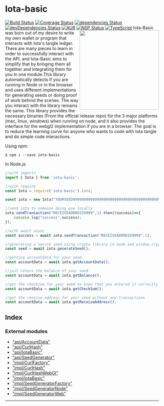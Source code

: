 



# Iota-basic
[![Build Status](https://travis-ci.org/thedewpoint/iotauth.svg?branch=master)](https://travis-ci.org/thedewpoint/iota-basic.svg?branch=master)
[![Coverage Status](https://coveralls.io/repos/github/thedewpoint/iota-basic/badge.svg?branch=master&1)](https://coveralls.io/github/thedewpoint/iota-basic?branch=master)
[![dependencies Status](https://david-dm.org/thedewpoint/iota-basic/status.svg)](https://david-dm.org/thedewpoint/iota-basic)  [![devDependencies Status](https://david-dm.org/thedewpoint/iota-basic/dev-status.svg)](https://david-dm.org/thedewpoint/iota-basic?type=dev) 
[![AUR](https://img.shields.io/aur/license/yaourt.svg)]()
[![NSP Status](https://nodesecurity.io/orgs/iota-basic/projects/3e32075b-34e3-4847-a495-e5d5e70a3022/badge)](https://nodesecurity.io/orgs/iota-basic/projects/3e32075b-34e3-4847-a495-e5d5e70a3022)
[![TypeScript](https://badges.frapsoft.com/typescript/code/typescript.svg?v=101)](https://github.com/ellerbrock/typescript-badges/)
<img align="right" height="260" src="https://raw.githubusercontent.com/thedewpoint/iota-basic/master/iota-basic.png">
Iota-Basic was born out of my desire to write my own wallet or program that interacts with Iota's tangle ledger.
There are many pieces to learn in order to successfully interact with the API, and Iota-Basic aims to simplify that by bringing them all together and integrating them for you in one module.This library automatically detects if you are running in Node or in the browser and uses different implementations for generating seeds or doing proof of work behind the scenes. The way you interact with the library remains the same. This library provides the necessary binaries  (From the official release repo)  for the 3 major platforms (mac, linux, windows) when running on node, and it also provides the interface for the webgl2 implementation if you are in a browser. The goal is to reduce the learning curve for anyone who wants to code with Iota tangle and do simple code interactions.

Using npm:
```shell
$ npm i --save iota-basic
```

In Node.js:
```js
//with imports
import { Iota } from 'iota-basic';

//with require
const Iota = require('iota-basic').Iota;

const iota = new Iota("YOURSEED9999999999999999999999999999999999999999999999999999999999999");

//send iota to someone doing pow locally
iota.sendTransaction("RECEIVEADDRESS9999",1).then((success)=>{
    console.log("success",success);
});

//with await async
const success = await iota.sendTransaction("RECEIVEADDRESS9999",1);

//generating a secure seed using crypto library in node and window.crypto in browser
const seed = await iota.generateSeed();

//getting accountdata for your seed
const accountData = await iota.getAccountData();

//just return the balance of your seed
const accountData = await iota.getBalance();

//get the checksum for your seed to know that you entered it correctly
const accountData = await iota.getCheckSum();

//get the receive address for your seed without any transactions
const accountData = await iota.getReceiveAddress();

```

## Index

### External modules

* ["api/AccountData"](modules/_api_accountdata_.md)
* ["api/CurlHash"](modules/_api_curlhash_.md)
* ["api/IotaBasic"](modules/_api_iotabasic_.md)
* ["api/SeedGenerator"](modules/_api_seedgenerator_.md)
* ["impl/CurlFactory"](modules/_impl_curlfactory_.md)
* ["impl/CurlHash"](modules/_impl_curlhash_.md)
* ["impl/CurlHashWebGl"](modules/_impl_curlhashwebgl_.md)
* ["impl/IotaBasic"](modules/_impl_iotabasic_.md)
* ["impl/SeedGeneratorFactory"](modules/_impl_seedgeneratorfactory_.md)
* ["impl/SeedGeneratorNode"](modules/_impl_seedgeneratornode_.md)
* ["impl/SeedGeneratorWeb"](modules/_impl_seedgeneratorweb_.md)



---
